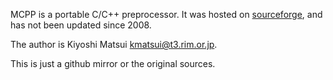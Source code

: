 MCPP is a portable C/C++ preprocessor. It was hosted on
[sourceforge](http://sourceforge.net/projects/mcpp/), and has not been updated
since 2008. 

The author is Kiyoshi Matsui <kmatsui@t3.rim.or.jp>.

This is just a github mirror or the original sources.
